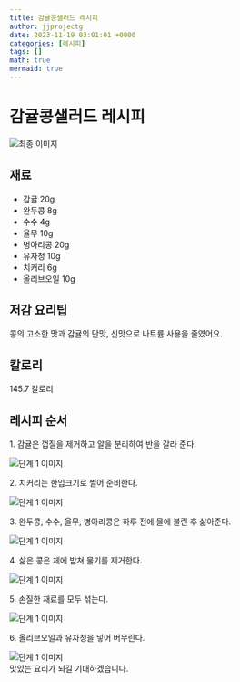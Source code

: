 ```yaml
---
title: 감귤콩샐러드 레시피
author: jjprojectg
date: 2023-11-19 03:01:01 +0000
categories: [레시피]
tags: []
math: true
mermaid: true
---
```

<meta name="og:type" content="website"/>
<meta charset="UTF-8"/>
<div class="header">
  <h1>감귤콩샐러드 레시피</h1>
</div>

<div class="container my-4">
  <div class="row">
    <div class="col-12 col-md-6">
      <div class="recipe-image">
        <img src="http://www.foodsafetykorea.go.kr/uploadimg/20210128/20210128055101_1611823861687.jpg" class="step-image" alt="최종 이미지"/>
      </div>
    </div>
    <div class="col-12 col-md-6">
      <div class="ingredients">
        <h2>재료</h2>
        <ul class="card">
          <li> 감귤 20g </li>
          <li>  완두콩 8g </li>
          <li>  수수 4g </li>
          <li>  율무 10g </li>
          <li>  병아리콩 20g </li>
          <li>  유자청 10g </li>
          <li>  치커리 6g </li>
          <li>  올리브오일 10g </li>
</ul>
      </div>
    </div>
    <div class="col-12 col-md-6">
      <div class="ingredients">
        <h2>저감 요리팁</h2>
        <div class="card"> 
          <p>
            콩의 고소한 맛과 감귤의 단맛, 신맛으로 나트륨 사용을 줄였어요.
          </p>
        </div>
      </div>
      <div class="ingredients">
        <h2>칼로리</h2>
        <div class="card"> 
          <p>
            145.7 칼로리
          </p>
        </div>
      </div>
    </div>
  </div>

  <h2 class="my-4">레시피 순서</h2>
  <div class="card recipe-card">
    <div class="card-body recipe-step">
      <p class="card-text step-description">1. 감귤은 껍질을 제거하고 알을 분리하여 반을 갈라 준다.</p>
      <img src="http://www.foodsafetykorea.go.kr/uploadimg/20210128/20210128055129_1611823889463.JPG" alt="단계 1 이미지" class="step-image"/>
    </div>
  </div>
  <div class="card recipe-card">
    <div class="card-body recipe-step">
      <p class="card-text step-description">2. 치커리는 한입크기로 썰어 준비한다.</p>
      <img src="http://www.foodsafetykorea.go.kr/uploadimg/20210128/20210128055142_1611823902804.JPG" alt="단계 1 이미지" class="step-image"/>
    </div>
  </div>
  <div class="card recipe-card">
    <div class="card-body recipe-step">
      <p class="card-text step-description">3. 완두콩, 수수, 율무, 병아리콩은 하루 전에 물에 불린 후 삶아준다.</p>
      <img src="http://www.foodsafetykorea.go.kr/uploadimg/20210128/20210128055156_1611823916060.JPG" alt="단계 1 이미지" class="step-image"/>
    </div>
  </div>
  <div class="card recipe-card">
    <div class="card-body recipe-step">
      <p class="card-text step-description">4. 삶은 콩은 체에 받쳐 물기를 제거한다.</p>
      <img src="http://www.foodsafetykorea.go.kr/uploadimg/20210128/20210128055214_1611823934480.JPG" alt="단계 1 이미지" class="step-image"/>
    </div>
  </div>
  <div class="card recipe-card">
    <div class="card-body recipe-step">
      <p class="card-text step-description">5. 손질한 재료를 모두 섞는다.</p>
      <img src="http://www.foodsafetykorea.go.kr/uploadimg/20210128/20210128055227_1611823947471.JPG" alt="단계 1 이미지" class="step-image"/>
    </div>
  </div>
  <div class="card recipe-card">
    <div class="card-body recipe-step">
      <p class="card-text step-description">6. 올리브오일과 유자청을 넣어 버무린다.</p>
      <img src="http://www.foodsafetykorea.go.kr/uploadimg/20210128/20210128055240_1611823960715.JPG" alt="단계 1 이미지" class="step-image"/>
    </div>
  </div>

</div>
맛있는 요리가 되길 기대하겠습니다.
